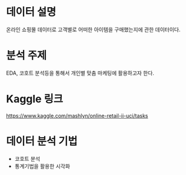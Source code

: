 # 데이터 설명
온라인 쇼핑몰 데이터로 고객별로 어떠한 아이템을 구매했는지에 관한 데이터이다.

# 분석 주제
EDA, 코호트 분석등을 통해서 개인별 맞춤 마케팅에 활용하고자 한다.
# Kaggle 링크
https://www.kaggle.com/mashlyn/online-retail-ii-uci/tasks

# 데이터 분석 기법
- 코호트 분석
- 통계기법을 활용한 시각화
